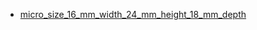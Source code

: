 * [micro_size_16_mm_width_24_mm_height_18_mm_depth](micro_size_16_mm_width_24_mm_height_18_mm_depth)
